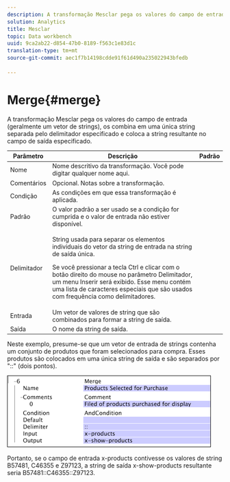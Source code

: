 ```yaml
---
description: A transformação Mesclar pega os valores do campo de entrada (geralmente um vetor de strings), os combina em uma única string separada pelo delimitador especificado e coloca a string resultante no campo de saída especificado.
solution: Analytics
title: Mesclar
topic: Data workbench
uuid: 9ca2ab22-d854-47b0-8189-f563c1e83d1c
translation-type: tm+mt
source-git-commit: aec1f7b14198cdde91f61d490a235022943bfedb

---
```



# Merge{#merge}

A transformação Mesclar pega os valores do campo de entrada (geralmente um vetor de strings), os combina em uma única string separada pelo delimitador especificado e coloca a string resultante no campo de saída especificado.

<table id="table_2458E008C9A14B31A774E6819D07E9BE"> 
 <thead> 
  <tr> 
   <th colname="col1" class="entry"> Parâmetro </th> 
   <th colname="col2" class="entry"> Descrição </th> 
   <th colname="col3" class="entry"> Padrão </th> 
  </tr> 
 </thead>
 <tbody> 
  <tr> 
   <td colname="col1"> Nome </td> 
   <td colname="col2"> Nome descritivo da transformação. Você pode digitar qualquer nome aqui. </td> 
   <td colname="col3"></td> 
  </tr> 
  <tr> 
   <td colname="col1"> Comentários </td> 
   <td colname="col2"> Opcional. Notas sobre a transformação. </td> 
   <td colname="col3"></td> 
  </tr> 
  <tr> 
   <td colname="col1"> Condição </td> 
   <td colname="col2"> As condições em que essa transformação é aplicada. </td> 
   <td colname="col3"></td> 
  </tr> 
  <tr> 
   <td colname="col1"> Padrão </td> 
   <td colname="col2"> O valor padrão a ser usado se a condição for cumprida e o valor de entrada não estiver disponível. </td> 
   <td colname="col3"></td> 
  </tr> 
  <tr> 
   <td colname="col1"> Delimitador </td> 
   <td colname="col2"> <p>String usada para separar os elementos individuais do vetor da string de entrada na string de saída única. </p> <p> Se você pressionar a tecla Ctrl e clicar com o botão direito do mouse no parâmetro Delimitador, um menu <span class="wintitle"> Inserir</span> será exibido. Esse menu contém uma lista de caracteres especiais que são usados com frequência como delimitadores. </p> </td> 
   <td colname="col3"></td> 
  </tr> 
  <tr> 
   <td colname="col1"> Entrada </td> 
   <td colname="col2"> Um vetor de valores de string que são combinados para formar a string de saída. </td> 
   <td colname="col3"></td> 
  </tr> 
  <tr> 
   <td colname="col1"> Saída </td> 
   <td colname="col2"> O nome da string de saída. </td> 
   <td colname="col3"></td> 
  </tr> 
 </tbody> 
</table>

Neste exemplo, presume-se que um vetor de entrada de strings contenha um conjunto de produtos que foram selecionados para compra. Esses produtos são colocados em uma única string de saída e são separados por &quot;::&quot; (dois pontos).

![](assets/cfg_TransformationType_Merge.png)

Portanto, se o campo de entrada x-products contivesse os valores de string B57481, C46355 e Z97123, a string de saída x-show-products resultante seria B57481::C46355::Z97123.
